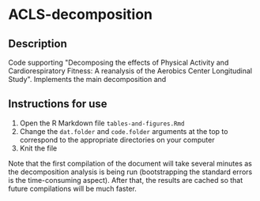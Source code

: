 # ACLS-decomposition

## Description

Code supporting "Decomposing the effects of Physical Activity and Cardiorespiratory Fitness: A reanalysis of the Aerobics Center Longitudinal Study". Implements the main decomposition and 

## Instructions for use

1. Open the R Markdown file `tables-and-figures.Rmd`
2. Change the `dat.folder` and `code.folder` arguments at the top to correspond to the appropriate directories on your computer
3. Knit the file

Note that the first compilation of the document will take several minutes as the decomposition analysis is being run (bootstrapping the standard errors is the time-consuming aspect). After that, the results are cached so that future compilations will be much faster.
